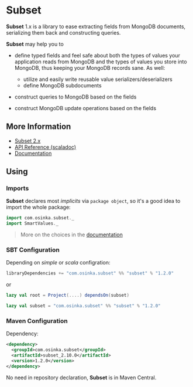 # Subset

**Subset** 1.x is a library to ease extracting fields from MongoDB documents,
serializing them back and constructing queries.

**Subset** may help you to

* define typed fields and feel safe about both the types of values your application
  reads from MongoDB and the types of values you store into MongoDB, thus keeping
  your MongoDB records sane. As well:

    * utilize and easily write reusable value serializers/deserializers
    * define MongoDB subdocuments

* construct queries to MongoDB based on the fields
* construct MongoDB update operations based on the fields

## More Information

* [Subset 2.x](https://github.com/osinka/subset2)
* [API Reference (scaladoc)](http://osinka.github.io/subset/api/index.html#com.osinka.subset.package)
* [Documentation](http://osinka.github.io/subset/Subset.html)

## Using

### Imports

**Subset** declares most *implicits* via `package object`, so it's a good idea
to import the whole package:

```scala
import com.osinka.subset._
import SmartValues._
```

> More on the choices in the [documentation](http://osinka.github.io/subset/Getting+Started.html)

### SBT Configuration

Depending on *simple* or *scala* configration:

```scala
libraryDependencies += "com.osinka.subset" %% "subset" % "1.2.0"
```

or

```scala
lazy val root = Project(....) dependsOn(subset)

lazy val subset = "com.osinka.subset" %% "subset" % "1.2.0"
```

### Maven Configuration

Dependency:

```xml
<dependency>
  <groupId>com.osinka.subset</groupId>
  <artifactId>subset_2.10.0</artifactId>
  <version>1.2.0</version>
</dependency>
```

No need in repository declaration, **Subset** is in Maven Central.
